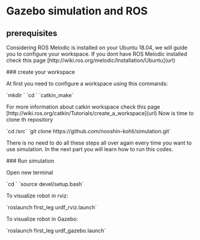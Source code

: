 # Gazebo simulation and ROS
## prerequisites
<p>Considering ROS Melodic is installed on your Ubuntu 18.04, we will guide you to configure your workspace.
If you dont have ROS Melodic installed check this page [http://wiki.ros.org/melodic/Installation/Ubuntu](url)</p>
### create your workspace
<p>At first you need to configure a workspace using this commands:</p>
`mkdir <your_ws>`
`cd <your_ws>`
`catkin_make`
<p>For more information about catkin workspace check this page [http://wiki.ros.org/catkin/Tutorials/create_a_workspace](url)
Now is time to clone th repository</p>
`cd <your_ws>/src`
`git clone https://github.com/nooshin-kohli/simulation.git`
<p>There is no need to do all these steps all over again every time you want to use simulation. In the next part you will learn how to run this codes.</p>
### Run simulation
<p>Open new terminal</p>
`cd <your_ws>`
`source devel/setup.bash`
<p>To visualize robot in rviz:</p> 
`roslaunch first_leg urdf_rviz.launch`
<p>To visualize robot in Gazebo:</p>
`roslaunch first_leg urdf_gazebo.launch`

